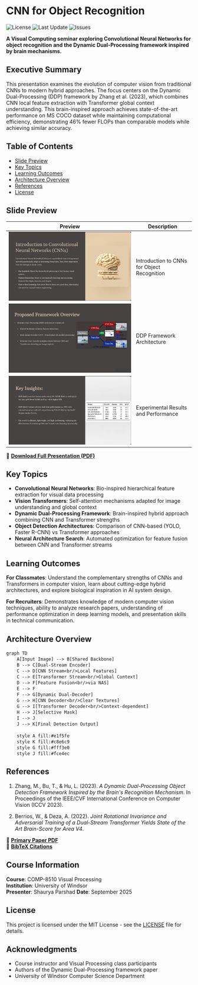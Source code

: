 # CNN for Object Recognition

![License](https://img.shields.io/badge/license-MIT-blue.svg)
![Last Update](https://img.shields.io/badge/last%20update-September%202025-green.svg)
![Issues](https://img.shields.io/github/issues/IShauryaI/cnn-object-recognition-seminar)

**A Visual Computing seminar exploring Convolutional Neural Networks for object recognition and the Dynamic Dual-Processing framework inspired by brain mechanisms.**

## Executive Summary

This presentation examines the evolution of computer vision from traditional CNNs to modern hybrid approaches. The focus centers on the Dynamic Dual-Processing (DDP) framework by Zhang et al. (2023), which combines CNN local feature extraction with Transformer global context understanding. This brain-inspired approach achieves state-of-the-art performance on MS COCO dataset while maintaining computational efficiency, demonstrating 46% fewer FLOPs than comparable models while achieving similar accuracy.

## Table of Contents

- [Slide Preview](#slide-preview)
- [Key Topics](#key-topics)
- [Learning Outcomes](#learning-outcomes)
- [Architecture Overview](#architecture-overview)
- [References](#references)
- [License](#license)

## Slide Preview

| Preview | Description |
|---------|--------------|
| ![Slide 1](./slides/preview_1.png) | Introduction to CNNs for Object Recognition |
| ![Slide 2](./slides/preview_2.png) | DDP Framework Architecture |
| ![Slide 3](./slides/preview_3.png) | Experimental Results and Performance |

📄 **[Download Full Presentation (PDF)](./slides/deck.pdf)**

## Key Topics

- **Convolutional Neural Networks**: Bio-inspired hierarchical feature extraction for visual data processing
- **Vision Transformers**: Self-attention mechanisms adapted for image understanding and global context
- **Dynamic Dual-Processing Framework**: Brain-inspired hybrid approach combining CNN and Transformer strengths
- **Object Detection Architectures**: Comparison of CNN-based (YOLO, Faster R-CNN) vs Transformer approaches
- **Neural Architecture Search**: Automated optimization for feature fusion between CNN and Transformer streams

## Learning Outcomes

**For Classmates**: Understand the complementary strengths of CNNs and Transformers in computer vision, learn about cutting-edge hybrid architectures, and explore biological inspiration in AI system design.

**For Recruiters**: Demonstrates knowledge of modern computer vision techniques, ability to analyze research papers, understanding of performance optimization in deep learning models, and presentation skills in technical communication.

## Architecture Overview

```mermaid
graph TD
    A[Input Image] --> B[Shared Backbone]
    B --> C[Dual-Stream Encoder]
    C --> D[CNN Stream<br/>Local Features]
    C --> E[Transformer Stream<br/>Global Context]
    D --> F[Feature Fusion<br/>via NAS]
    E --> F
    F --> G[Dynamic Dual-Decoder]
    G --> H[CNN Decoder<br/>Clear Textures]
    G --> I[Transformer Decoder<br/>Context-dependent]
    H --> J[Selective Mask]
    I --> J
    J --> K[Final Detection Output]
    
    style A fill:#e1f5fe
    style K fill:#c8e6c9
    style G fill:#fff3e0
    style J fill:#fce4ec
```

## References

1. Zhang, M., Bu, T., & Hu, L. (2023). *A Dynamic Dual-Processing Object Detection Framework Inspired by the Brain's Recognition Mechanism*. In Proceedings of the IEEE/CVF International Conference on Computer Vision (ICCV 2023).

2. Berrios, W., & Deza, A. (2022). *Joint Rotational Invariance and Adversarial Training of a Dual-Stream Transformer Yields State of the Art Brain-Score for Area V4*.

📄 **[Primary Paper PDF](./references/ddp-framework-2023.pdf)**  
📄 **[BibTeX Citations](./references/citations.bib)**

## Course Information

**Course**: COMP-8510 Visual Processing  
**Institution**: University of Windsor  
**Presenter**: Shaurya Parshad
**Date**: September 2025

## License

This project is licensed under the MIT License - see the [LICENSE](./LICENSE) file for details.

## Acknowledgments

- Course instructor and Visual Processing class participants
- Authors of the Dynamic Dual-Processing framework paper
- University of Windsor Computer Science Department
